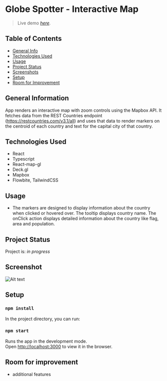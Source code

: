 # Globe Spotter - Interactive Map

> Live demo [_here_](https://gleeful-sawine-18d74c.netlify.app).

## Table of Contents
* [General Info](#general-information)
* [Technologies Used](#technologies-used)
* [Usage](#usage)
* [Project Status](#project-status)
* [Screenshots](#screenshots)
* [Setup](#setup)
* [Room for Improvement](#room-for-improvement)


## General Information
 App renders an interactive map with zoom controls using the Mapbox API. It fetches data from the REST Countries endpoint (https://restcountries.com/v3.1/all) and uses that data to render markers on the centroid of each country and text for the capital city of that country.

## Technologies Used
- React
- Typescript
- React-map-gl
- Deck.gl
- Mapbox
- Flowbite, TailwindCSS

## Usage
 - The markers are designed to display information about the country when clicked or hovered over. The tooltip displays country name. The onClick action displays detailed information about the country like flag, area and population.

## Project Status
Project is: _in progress_ 

## Screenshot
![Alt text](https://i.ibb.co/PcgJBkS/Zrzut-ekranu-2023-03-12-o-21-13-10.png "screen")

## Setup

### `npm install`

In the project directory, you can run:

### `npm start`

Runs the app in the development mode.\
Open [http://localhost:3000](http://localhost:3000) to view it in the browser.

## Room for improvement
- additional features
